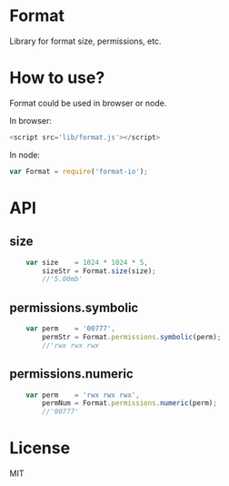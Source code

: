 # Format

Library for format size, permissions, etc.

# How to use?

Format could be used in browser or node.

In browser:

```js
<script src='lib/format.js'></script>
```

In node:

```js
var Format = require('format-io');
```

# API

## size

```js
    var size    = 1024 * 1024 * 5,
        sizeStr = Format.size(size);
        //'5.00mb'
```

## permissions.symbolic

```js
    var perm    = '00777',
        permStr = Format.permissions.symbolic(perm);
        //'rwx rwx rwx
```

## permissions.numeric

```js
    var perm    = 'rwx rwx rwx',
        permNum = Format.permissions.numeric(perm);
        //'00777'
```

# License

MIT
